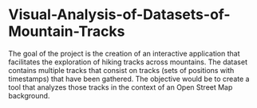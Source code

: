# Visual-Analysis-of-Datasets-of-Mountain-Tracks

The goal of the project is the creation of an interactive application that facilitates the exploration of hiking tracks across mountains. The dataset contains multiple tracks that consist on tracks (sets of positions with timestamps) that have been gathered. The objective would be to create a tool that analyzes those tracks in the context of an Open Street Map background.
